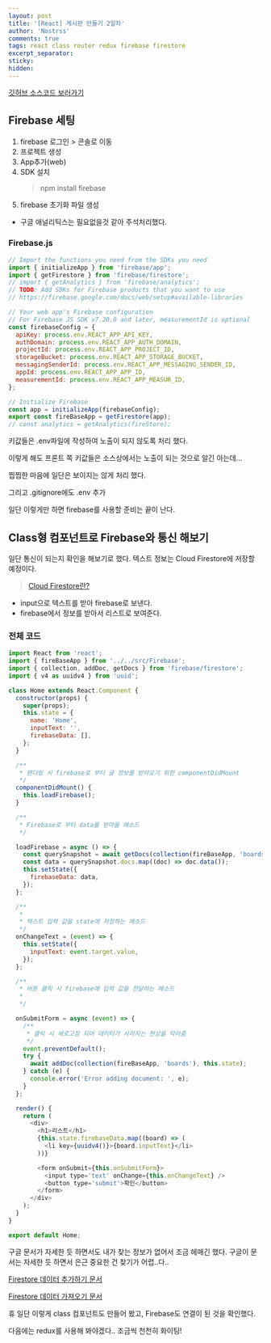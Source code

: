 ```yaml
---
layout: post
title: '[React] 게시판 만들기 2일차'
author: 'Nostrss'
comments: true
tags: react class router redux firebase firestore
excerpt_separator:
sticky:
hidden:
---
```


[깃허브 소스코드 보러가기](https://github.com/nostrss/react-class-redux/tree/f974f60e10f15320c739c64bc65c9b47e90d5d5c)

## Firebase 세팅

1. firebase 로그인 > 콘솔로 이동
2. 프로젝트 생성
3. App추가(web)
4. SDK 설치
   > npm install firebase
5. firebase 초기화 파일 생성

- 구글 애널리틱스는 필요없을것 같아 주석처리했다.

### Firebase.js

```javascript
// Import the functions you need from the SDKs you need
import { initializeApp } from 'firebase/app';
import { getFirestore } from 'firebase/firestore';
// import { getAnalytics } from 'firebase/analytics';
// TODO: Add SDKs for Firebase products that you want to use
// https://firebase.google.com/docs/web/setup#available-libraries

// Your web app's Firebase configuration
// For Firebase JS SDK v7.20.0 and later, measurementId is optional
const firebaseConfig = {
  apiKey: process.env.REACT_APP_API_KEY,
  authDomain: process.env.REACT_APP_AUTH_DOMAIN,
  projectId: process.env.REACT_APP_PROJECT_ID,
  storageBucket: process.env.REACT_APP_STORAGE_BUCKET,
  messagingSenderId: process.env.REACT_APP_MESSAGING_SENDER_ID,
  appId: process.env.REACT_APP_APP_ID,
  measurementId: process.env.REACT_APP_MEASUR_ID,
};

// Initialize Firebase
const app = initializeApp(firebaseConfig);
export const fireBaseApp = getFirestore(app);
// const analytics = getAnalytics(fireStore);
```

키값들은 .env파일에 작성하여 노출이 되지 않도록 처리 했다.

이렇게 해도 프론트 쪽 키값들은 소스상에서는 노출이 되는 것으로 알긴 아는데...

찝찝한 마음에 일단은 보이지는 않게 처리 했다.

그리고 .gitignore에도 .env 추가

일단 이렇게만 하면 firebase를 사용할 준비는 끝이 난다.

## Class형 컴포넌트로 Firebase와 통신 해보기

일단 통신이 되는지 확인을 해보기로 했다.
텍스트 정보는 Cloud Firestore에 저장할 예정이다.

> [Cloud Firestore란?](!https://firebase.google.com/docs/firestore?hl=ko&authuser=0)

- input으로 텍스트를 받아 firebase로 보낸다.
- firebase에서 정보를 받아서 리스트로 보여준다.

### 전체 코드

```javascript
import React from 'react';
import { fireBaseApp } from '../../src/Firebase';
import { collection, addDoc, getDocs } from 'firebase/firestore';
import { v4 as uuidv4 } from 'uuid';

class Home extends React.Component {
  constructor(props) {
    super(props);
    this.state = {
      name: 'Home',
      inputText: '',
      firebaseData: [],
    };
  }

  /**
   * 렌더링 시 firebase로 부터 글 정보를 받아오기 위한 componentDidMount
   */
  componentDidMount() {
    this.loadFirebase();
  }

  /**
   * Firebase로 부터 data를 받아올 메소드
   */

  loadFirebase = async () => {
    const querySnapshot = await getDocs(collection(fireBaseApp, 'boards'));
    const data = querySnapshot.docs.map((doc) => doc.data());
    this.setState({
      firebaseData: data,
    });
  };

  /**
   *
   * 텍스트 입력 값을 state에 저장하는 메소드
   */
  onChangeText = (event) => {
    this.setState({
      inputText: event.target.value,
    });
  };

  /**
   * 버튼 클릭 시 firebase에 입력 값을 전달하는 메소드
   *
   */

  onSubmitForm = async (event) => {
    /**
     * 클릭 시 새로고침 되어 데이터가 사라지는 현상을 막아줌
     */
    event.preventDefault();
    try {
      await addDoc(collection(fireBaseApp, 'boards'), this.state);
    } catch (e) {
      console.error('Error adding document: ', e);
    }
  };

  render() {
    return (
      <div>
        <h1>리스트</h1>
        {this.state.firebaseData.map((board) => (
          <li key={uuidv4()}>{board.inputText}</li>
        ))}

        <form onSubmit={this.onSubmitForm}>
          <input type='text' onChange={this.onChangeText} />
          <button type='submit'>확인</button>
        </form>
      </div>
    );
  }
}

export default Home;
```

구글 문서가 자세한 듯 하면서도 내가 찾는 정보가 없어서 조금 헤매긴 했다. 구글이 문서는 자세한 듯 하면서 은근 중요한 건 찾기가 어렵..다..

[Firestore 데이터 추가하기 문서](https://firebase.google.com/docs/firestore/manage-data/add-data?hl=ko&authuser=0)

[Firestore 데이터 가져오기 문서](https://firebase.google.com/docs/firestore/query-data/get-data?hl=ko&authuser=0)

휴 일단 이렇게 class 컴포넌트도 만들어 봤고, Firebase도 연결이 된 것을 확인했다.

다음에는 redux를 사용해 봐야겠다.. 조금씩 천천히 화이팅!
